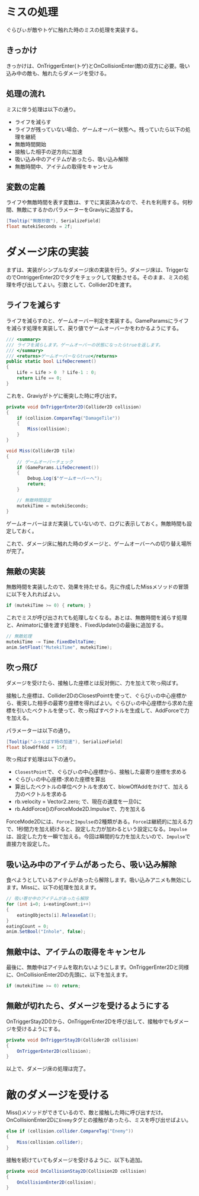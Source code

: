 # ミスの処理
ぐらびぃが敵やトゲに触れた時のミスの処理を実装する。

## きっかけ
きっかけは、OnTriggerEnter(トゲ)とOnCollisionEnter(敵)の双方に必要。吸い込み中の敵も、触れたらダメージを受ける。

## 処理の流れ
ミスに伴う処理は以下の通り。

- ライフを減らす
- ライフが残っていない場合、ゲームオーバー状態へ。残っていたら以下の処理を継続
- 無敵時間開始
- 接触した相手の逆方向に加速
- 吸い込み中のアイテムがあったら、吸い込み解除
- 無敵時間中、アイテムの取得をキャンセル

## 変数の定義
ライフや無敵時間を表す変数は、すでに実装済みなので、それを利用する。何秒間、無敵にするかのパラメーターをGraviyに追加する。

```cs
[Tooltip("無敵秒数"), SerializeField]
float mutekiSeconds = 2f;
```

# ダメージ床の実装
まずは、実装がシンプルなダメージ床の実装を行う。ダメージ床は、TriggerなのでOntriggerEnter2Dでタグをチェックして発動させる。そのまま、ミスの処理を呼び出してよい。引数として、Collider2Dを渡す。

## ライフを減らす
ライフを減らすのと、ゲームオーバー判定を実装する。GameParamsにライフを減らす処理を実装して、戻り値でゲームオーバーかをわかるようにする。

```cs
/// <summary>
/// ライフを減らします。ゲームオーバーの状態になったらtrueを返します。
/// </summary>
/// <returns>ゲームオーバーならtrue</returns>
public static bool LifeDecrement()
{
    Life = Life > 0  ? Life-1 : 0;
    return Life == 0;
}
```

これを、Graviyがトゲに衝突した時に呼び出す。

```cs
private void OnTriggerEnter2D(Collider2D collision)
{
    if (collision.CompareTag("DamageTile"))
    {
        Miss(collision);
    }
}

void Miss(Collider2D tile)
{
    // ゲームオーバーチェック
    if (GameParams.LifeDecrement())
    {
        Debug.Log($"ゲームオーバーへ");
        return;
    }

    // 無敵時間設定
    mutekiTime = mutekiSeconds;
}
```

ゲームオーバーはまだ実装していないので、ログに表示しておく。無敵時間も設定しておく。

これで、ダメージ床に触れた時のダメージと、ゲームオーバーへの切り替え場所が完了。

## 無敵の実装
無敵時間を実装したので、効果を持たせる。先に作成したMissメソッドの冒頭に以下を入れればよい。

```cs
if (mutekiTime >= 0) { return; }
```

これでミスが呼び出されても処理しなくなる。あとは、無敵時間を減らす処理と、Animatorに値を渡す処理を、FixedUpdate()の最後に追加する。

```cs
// 無敵処理
mutekiTime -= Time.fixedDeltaTime;
anim.SetFloat("MutekiTime", mutekiTime);
```

## 吹っ飛び
ダメージを受けたら、接触した座標とは反対側に、力を加えて吹っ飛ばす。

接触した座標は、Collider2DのClosestPointを使って、ぐらびぃの中心座標から、衝突した相手の最寄り座標を得ればよい。ぐらびぃの中心座標から求めた座標を引いたベクトルを使って、吹っ飛ばすベクトルを生成して、AddForceで力を加える。

パラメーターは以下の通り。

```cs
[Tooltip("ふっとばす時の加速"), SerializeField]
float blowOffAdd = 15f;
```

吹っ飛ばす処理は以下の通り。

- `ClosestPoint`で、ぐらびぃの中心座標から、接触した最寄り座標を求める
- ぐらびぃの中心座標-求めた座標を算出
- 算出したベクトルの単位ベクトルを求めて、blowOffAddをかけて、加える力のベクトルを求める
- rb.velocity = Vector2.zero; で、現在の速度を一旦0に
- rb.AddForce()のForceMode2D.Impulseで、力を加える

ForceMode2Dには、`Force`と`Impulse`の2種類がある。`Force`は継続的に加える力で、1秒間力を加え続けると、設定した力が加わるという設定になる。`Impulse`は、設定した力を一瞬で加える。今回は瞬間的な力を加えたいので、`Impulse`で直接力を設定した。

## 吸い込み中のアイテムがあったら、吸い込み解除
食べようとしているアイテムがあったら解除します。吸い込みアニメも無効にします。Missに、以下の処理を加えます。

```cs
// 吸い寄せ中のアイテムがあったら解除
for (int i=0; i<eatingCount;i++)
{
    eatingObjects[i].ReleaseEat();
}
eatingCount = 0;
anim.SetBool("Inhole", false);
```

## 無敵中は、アイテムの取得をキャンセル
最後に、無敵中はアイテムを取れないようにします。OnTriggerEnter2Dと同様に、OnCollisionEnter2Dの先頭に、以下を加えます。

```cs
if (mutekiTime >= 0) return;
```

## 無敵が切れたら、ダメージを受けるようにする
OnTriggerStay2D()から、OnTriggerEnter2Dを呼び出して、接触中でもダメージを受けるようにする。

```cs
private void OnTriggerStay2D(Collider2D collision)
{
    OnTriggerEnter2D(collision);            
}
```

以上で、ダメージ床の処理は完了。


# 敵のダメージを受ける
Miss()メソッドができているので、敵と接触した時に呼び出すだけ。OnCollisionEnter2Dに`Enemy`タグとの接触があったら、ミスを呼び出せばよい。

```cs
else if (collision.collider.CompareTag("Enemy"))
{
    Miss(collision.collider);
}
```

接触を続けていてもダメージを受けるように、以下も追加。

```cs
private void OnCollisionStay2D(Collision2D collision)
{
    OnCollisionEnter2D(collision);
}
```
